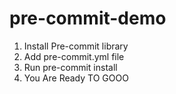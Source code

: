 # pre-commit-demo
1) Install Pre-commit library
2) Add pre-commit.yml file
3) Run pre-commit install
4) You Are Ready TO GOOO